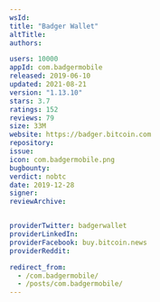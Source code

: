 ```yaml
---
wsId: 
title: "Badger Wallet"
altTitle: 
authors:

users: 10000
appId: com.badgermobile
released: 2019-06-10
updated: 2021-08-21
version: "1.13.10"
stars: 3.7
ratings: 152
reviews: 79
size: 33M
website: https://badger.bitcoin.com
repository: 
issue: 
icon: com.badgermobile.png
bugbounty: 
verdict: nobtc
date: 2019-12-28
signer: 
reviewArchive:


providerTwitter: badgerwallet
providerLinkedIn: 
providerFacebook: buy.bitcoin.news
providerReddit: 

redirect_from:
  - /com.badgermobile/
  - /posts/com.badgermobile/
---
```



